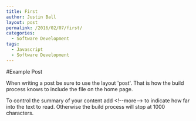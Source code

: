 ```yaml
---
title: First
author: Justin Ball
layout: post
permalink: /2016/02/07/first/
categories:
  - Software Development
tags:
  - Javascript
  - Software Development
---
```


#Example Post

When writing a post be sure to use the layout 'post'. That is how the build process knows to include the file on the home page.

To control the summary of your content add &lt;!--more--&gt; to indicate how far into the text to read. Otherwise the build process will stop at 1000 characters.

